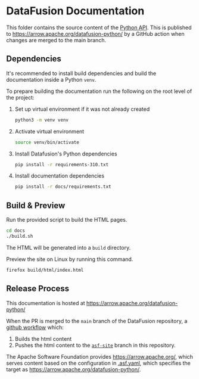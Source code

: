 <!---
  Licensed to the Apache Software Foundation (ASF) under one
  or more contributor license agreements.  See the NOTICE file
  distributed with this work for additional information
  regarding copyright ownership.  The ASF licenses this file
  to you under the Apache License, Version 2.0 (the
  "License"); you may not use this file except in compliance
  with the License.  You may obtain a copy of the License at

    http://www.apache.org/licenses/LICENSE-2.0

  Unless required by applicable law or agreed to in writing,
  software distributed under the License is distributed on an
  "AS IS" BASIS, WITHOUT WARRANTIES OR CONDITIONS OF ANY
  KIND, either express or implied.  See the License for the
  specific language governing permissions and limitations
  under the License.
-->

# DataFusion Documentation

This folder contains the source content of the [Python API](./source/api).
This is published to https://arrow.apache.org/datafusion-python/ by a GitHub action
when changes are merged to the main branch.

## Dependencies

It's recommended to install build dependencies and build the documentation
inside a Python `venv`.

To prepare building the documentation run the following on the root level of the project:

1. Set up virtual environment if it was not already created
   ```bash
   python3 -m venv venv
   ```
1. Activate virtual environment
    ```bash
    source venv/bin/activate
    ```
1. Install Datafusion's Python dependencies
    ```bash
    pip install -r requirements-310.txt
    ```
1. Install documentation dependencies
    ```bash
    pip install -r docs/requirements.txt
    ```

## Build & Preview

Run the provided script to build the HTML pages.

```bash
cd docs
./build.sh
```

The HTML will be generated into a `build` directory.

Preview the site on Linux by running this command.

```bash
firefox build/html/index.html
```

## Release Process

This documentation is hosted at https://arrow.apache.org/datafusion-python/

When the PR is merged to the `main` branch of the DataFusion
repository, a [github workflow](https://github.com/apache/arrow-datafusion-python/blob/main/.github/workflows/docs.yaml) which:

1. Builds the html content
2. Pushes the html content to the [`asf-site`](https://github.com/apache/arrow-datafusion-python/tree/asf-site) branch in this repository.

The Apache Software Foundation provides https://arrow.apache.org/,
which serves content based on the configuration in
[.asf.yaml](https://github.com/apache/arrow-datafusion-python/blob/main/.asf.yaml),
which specifies the target as https://arrow.apache.org/datafusion-python/.